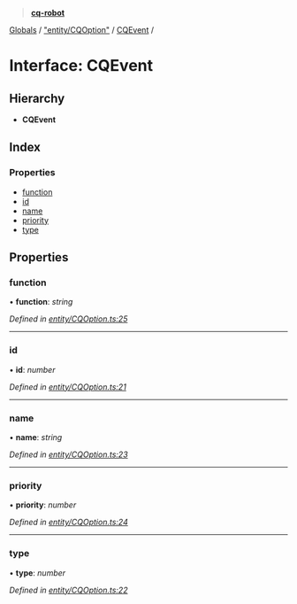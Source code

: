 > **[cq-robot](../README.md)**

[Globals](../globals.md) / ["entity/CQOption"](../modules/_entity_cqoption_.md) / [CQEvent](_entity_cqoption_.cqevent.md) /

# Interface: CQEvent

## Hierarchy

* **CQEvent**

## Index

### Properties

* [function](_entity_cqoption_.cqevent.md#function)
* [id](_entity_cqoption_.cqevent.md#id)
* [name](_entity_cqoption_.cqevent.md#name)
* [priority](_entity_cqoption_.cqevent.md#priority)
* [type](_entity_cqoption_.cqevent.md#type)

## Properties

###  function

• **function**: *string*

*Defined in [entity/CQOption.ts:25](https://github.com/CaoMeiYouRen/node-cq-robot/blob/0d80772/src/entity/CQOption.ts#L25)*

___

###  id

• **id**: *number*

*Defined in [entity/CQOption.ts:21](https://github.com/CaoMeiYouRen/node-cq-robot/blob/0d80772/src/entity/CQOption.ts#L21)*

___

###  name

• **name**: *string*

*Defined in [entity/CQOption.ts:23](https://github.com/CaoMeiYouRen/node-cq-robot/blob/0d80772/src/entity/CQOption.ts#L23)*

___

###  priority

• **priority**: *number*

*Defined in [entity/CQOption.ts:24](https://github.com/CaoMeiYouRen/node-cq-robot/blob/0d80772/src/entity/CQOption.ts#L24)*

___

###  type

• **type**: *number*

*Defined in [entity/CQOption.ts:22](https://github.com/CaoMeiYouRen/node-cq-robot/blob/0d80772/src/entity/CQOption.ts#L22)*